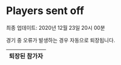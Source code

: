 # Players sent off
최종 업데이트: 2020년 12월 23일 20시 00분


경기 중 오류가 발생하는 경우 자동으로 퇴장됩니다.


| 퇴장된 참가자 |
|:---:|